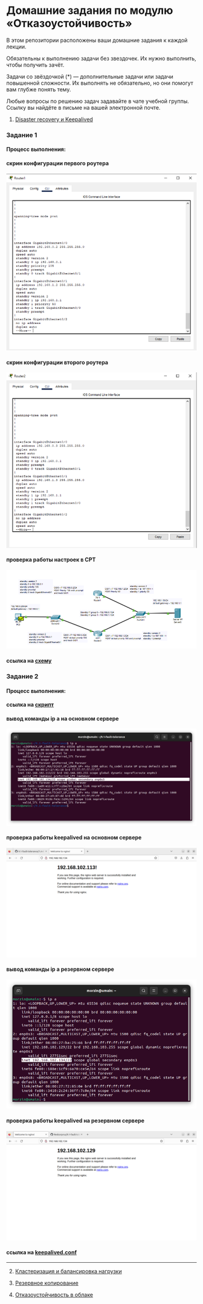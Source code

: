 # Домашние задания по модулю  «Отказоустойчивость»

В этом репозитории расположены ваши домашние задания к каждой лекции. 

Обязательны к выполнению задачи без звездочек. Их нужно выполнить, чтобы получить зачёт.

Задачи со звёздочкой (*) — дополнительные задачи или задачи повышенной сложности. Их выполнять не обязательно, но они помогут вам глубже понять тему.

Любые вопросы по решению задач задавайте в чате учебной группы. Ссылку вы найдёте в письме на вашей электронной почте.


1. [Disaster recovery и Keepalived](1.md)

### Задание 1

#### Процесс выполнения:

#### скрин конфигурации первого роутера

![alt text](https://github.com/Redcorprus/9.1-fault-tolerance/blob/main/img/img1.PNG)


#### скрин конфигурации второго роутера

![alt text](https://github.com/Redcorprus/9.1-fault-tolerance/blob/main/img/img2.PNG)


#### проверка работы настроек в CPT

![alt text](https://github.com/Redcorprus/9.1-fault-tolerance/blob/main/img/img3.PNG)


#### ссылка на [схему](hsrp_advancedHW.pkt)



### Задание 2

#### Процесс выполнения:

#### ссылка на [скрипт](nginx.sh)

#### вывод команды ip a на основном сервере

![alt text](https://github.com/Redcorprus/9.1-fault-tolerance/blob/main/img/img4.png)

#### проверка работы keepalived на основном сервере

![alt text](https://github.com/Redcorprus/9.1-fault-tolerance/blob/main/img/img5.png)

#### вывод команды ip a резервном сервере

![alt text](https://github.com/Redcorprus/9.1-fault-tolerance/blob/main/img/img6.png)

#### проверка работы keepalived на резервном сервере

![alt text](https://github.com/Redcorprus/9.1-fault-tolerance/blob/main/img/img7.png)

#### ссылка на [keepalived.conf](keepalived.conf)
------

2. [Кластеризация и балансировка нагрузки](2.md)

3. [Резервное копирование](3.md)

4. [Отказоустойчивость в облаке](4.md)

